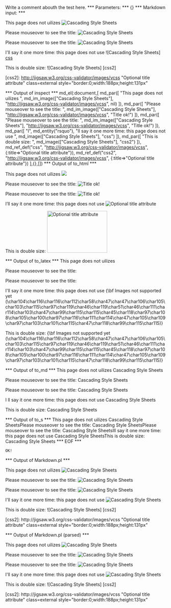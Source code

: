 Write a comment abouth the test here.
*** Parameters: ***
{}
*** Markdown input: ***

This page does not uilizes ![Cascading Style Sheets](http://jigsaw.w3.org/css-validator/images/vcss)


Please mouseover to see the title: ![Cascading Style Sheets](http://jigsaw.w3.org/css-validator/images/vcss "Title ok!")

Please mouseover to see the title: ![Cascading Style Sheets](http://jigsaw.w3.org/css-validator/images/vcss 'Title ok!')


I'll say it one more time: this page does not use ![Cascading Style Sheets] [css]

This is double size: ![Cascading Style Sheets] [css2]



[css]: http://jigsaw.w3.org/css-validator/images/vcss "Optional title attribute"

[css2]: http://jigsaw.w3.org/css-validator/images/vcss "Optional title attribute" class=external
   style="border:0;width:188px;height:131px"



*** Output of inspect ***
md_el(:document,[
	md_par([
		"This page does not uilizes ",
		md_im_image(["Cascading Style Sheets"], "http://jigsaw.w3.org/css-validator/images/vcss", nil)
	]),
	md_par([
		"Please mouseover to see the title: ",
		md_im_image(["Cascading Style Sheets"], "http://jigsaw.w3.org/css-validator/images/vcss", "Title ok!")
	]),
	md_par([
		"Please mouseover to see the title: ",
		md_im_image(["Cascading Style Sheets"], "http://jigsaw.w3.org/css-validator/images/vcss", "Title ok!")
	]),
	md_par([
		"I",
		md_entity("rsquo"),
		"ll say it one more time: this page does not use ",
		md_image(["Cascading Style Sheets"], "css")
	]),
	md_par([
		"This is double size: ",
		md_image(["Cascading Style Sheets"], "css2")
	]),
	md_ref_def("css", "http://jigsaw.w3.org/css-validator/images/vcss", {:title=>"Optional title attribute"}),
	md_ref_def("css2", "http://jigsaw.w3.org/css-validator/images/vcss", {:title=>"Optional title attribute"})
],{},[])
*** Output of to_html ***

<p>This page does not uilizes <img src='http://jigsaw.w3.org/css-validator/images/vcss' /></p>

<p>Please mouseover to see the title: <img title='Title ok!' src='http://jigsaw.w3.org/css-validator/images/vcss' /></p>

<p>Please mouseover to see the title: <img title='Title ok!' src='http://jigsaw.w3.org/css-validator/images/vcss' /></p>

<p>I&#8217;ll say it one more time: this page does not use <img title='Optional title attribute' src='http://jigsaw.w3.org/css-validator/images/vcss' /></p>

<p>This is double size: <img class='external' title='Optional title attribute' src='http://jigsaw.w3.org/css-validator/images/vcss' style='border:0;width:188px;height:131px' /></p>

*** Output of to_latex ***
This page does not uilizes 

Please mouseover to see the title: 

Please mouseover to see the title: 

I'll say it one more time: this page does not use {\bf Images not supported yet (\char104\char116\char116\char112\char58\char47\char47\char106\char105\char103\char115\char97\char119\char46\char119\char51\char46\char111\char114\char103\char47\char99\char115\char115\char45\char118\char97\char108\char105\char100\char97\char116\char111\char114\char47\char105\char109\char97\char103\char101\char115\char47\char118\char99\char115\char115)}

This is double size: {\bf Images not supported yet (\char104\char116\char116\char112\char58\char47\char47\char106\char105\char103\char115\char97\char119\char46\char119\char51\char46\char111\char114\char103\char47\char99\char115\char115\char45\char118\char97\char108\char105\char100\char97\char116\char111\char114\char47\char105\char109\char97\char103\char101\char115\char47\char118\char99\char115\char115)}


*** Output of to_md ***
This page does not uilizes
Cascading Style Sheets

Please mouseover to see the title:
Cascading Style Sheets

Please mouseover to see the title:
Cascading Style Sheets

I ll say it one more time: this page
does not use Cascading Style Sheets

This is double size:
Cascading Style Sheets


*** Output of to_s ***
This page does not uilizes Cascading Style SheetsPlease mouseover to see the title: Cascading Style SheetsPlease mouseover to see the title: Cascading Style SheetsIll say it one more time: this page does not use Cascading Style SheetsThis is double size: Cascading Style Sheets
*** EOF ***



	OK!



*** Output of Markdown.pl ***
<p>This page does not uilizes <img src="http://jigsaw.w3.org/css-validator/images/vcss" alt="Cascading Style Sheets" title="" /></p>

<p>Please mouseover to see the title: <img src="http://jigsaw.w3.org/css-validator/images/vcss" alt="Cascading Style Sheets" title="Title ok!" /></p>

<p>Please mouseover to see the title: <img src="http://jigsaw.w3.org/css-validator/images/vcss" alt="Cascading Style Sheets" title="Title ok!" /></p>

<p>I'll say it one more time: this page does not use <img src="http://jigsaw.w3.org/css-validator/images/vcss" alt="Cascading Style Sheets" title="Optional title attribute" /></p>

<p>This is double size: ![Cascading Style Sheets] [css2]</p>

<p>[css2]: http://jigsaw.w3.org/css-validator/images/vcss "Optional title attribute" class=external
   style="border:0;width:188px;height:131px"</p>

*** Output of Markdown.pl (parsed) ***
<p>This page does not uilizes <img title='' src='http://jigsaw.w3.org/css-validator/images/vcss' alt='Cascading Style Sheets'/
   ></p
   ><p>Please mouseover to see the title: <img title='Title ok!' src='http://jigsaw.w3.org/css-validator/images/vcss' alt='Cascading Style Sheets'/
   ></p
   ><p>Please mouseover to see the title: <img title='Title ok!' src='http://jigsaw.w3.org/css-validator/images/vcss' alt='Cascading Style Sheets'/
   ></p
   ><p>I'll say it one more time: this page does not use <img title='Optional title attribute' src='http://jigsaw.w3.org/css-validator/images/vcss' alt='Cascading Style Sheets'/
   ></p
   ><p>This is double size: ![Cascading Style Sheets] [css2]</p
   ><p>[css2]: http://jigsaw.w3.org/css-validator/images/vcss "Optional title attribute" class=external
   style="border:0;width:188px;height:131px"</p
 >